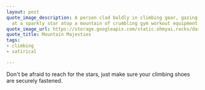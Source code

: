 ```yaml
---
layout: post
quote_image_description: A person clad boldly in climbing gear, gazing triumphantly
  at a sparkly star atop a mountain of crumbling gym workout equipment.
quote_image_url: https://storage.googleapis.com/static.ohmyai.rocks/daily/2024-03-23.jpg
quote_title: Mountain Majesties
tags:
- climbing
- satirical

---
```


Don't be afraid to reach for the stars, just make sure your climbing shoes are securely fastened.